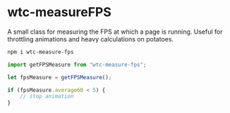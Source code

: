 # wtc-measureFPS
A small class for measuring the FPS at which a page is running. Useful for throttling animations and heavy calculations on potatoes.

```sh
npm i wtc-measure-fps
```

```js
import getFPSMeasure from "wtc-measure-fps";

let fpsMeasure = getFPSMeasure();

if (fpsMeasure.average60 < 5) {
    // stop animation
}
```